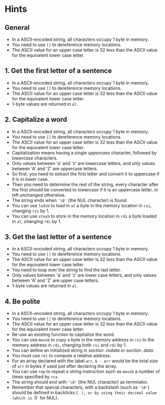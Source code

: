 # Hints

## General

- In a ASCII-encoded string, all characters occupy 1 byte in memory.
- You need to use `[]` to dereference memory locations.
- The ASCII value for an upper case letter is 32 less than the ASCII value for the equivalent lower case letter.

## 1. Get the first letter of a sentence

- In a ASCII-encoded string, all characters occupy 1 byte in memory.
- You need to use `[]` to dereference memory locations.
- The ASCII value for an upper case letter is 32 less than the ASCII value for the equivalent lower case letter.
- 1-byte values are returned in `al`.

## 2. Capitalize a word

- In a ASCII-encoded string, all characters occupy 1 byte in memory.
- You need to use `[]` to dereference memory locations.
- The ASCII value for an upper case letter is 32 less than the ASCII value for the equivalent lower case letter.
- Capitalization means having a single _uppercase_ character, followed by _lowercase_ characters.
- Only values between 'a' and 'z' are lowercase letters, and only values between 'A' and 'Z' are uppercase letters.
- So first, you need to extract the first letter and convert it to uppercase if it is in lower case.
- Then you need to determine the rest of the string, every character after the first should be converted to lowercase if it is an uppercase letter, or left unchanged otherwise.
- The string ends when `'\0'` (the NUL character) is found.
- You can use `lodsb` to load in `al` a byte in the memory location in `rsi`, changing `rsi` by 1.
- You can use `stosb` to store in the memory location in `rdi` a byte loaded in `al`, changing `rdi` by 1.

## 3. Get the last letter of a sentence

- In a ASCII-encoded string, all characters occupy 1 byte in memory.
- You need to use `[]` to dereference memory locations.
- The ASCII value for an upper case letter is 32 less than the ASCII value for the equivalent lower case letter.
- You need to loop over the string to find the last letter.
- Only values between 'a' and 'z' are lower case letters, and only values between 'A' and 'Z' are upper case letters.
- 1-byte values are returned in `al`.

## 4. Be polite

- In a ASCII-encoded string, all characters occupy 1 byte in memory.
- You need to use `[]` to dereference memory locations.
- The ASCII value for an upper case letter is 32 less than the ASCII value for the equivalent lower case letter.
- Re-use an existing function to capitalize the word.
- You can use `movsb` to copy a byte in the memory address in `rsi` to the memory address in `rdi`, changing both `rsi` and `rdi` by 1.
- You can define an initialized string in _section .rodata_ or _section .data_.
- You must use `rel` to compute a relative address.
- For an array declared with the label `arr`, `$ - arr` would be the total size of `arr` in bytes if used just after declaring the array.
- You can use `rep` to repeat a string instruction such as `movsb` a number of times specified by `rcx`.
- The string should end with `'\0'` (the NUL character) as terminator.
- Remember that special characters, with a backslash (such as `'\0'`) should be defined in backticks (` ` `), or by using their decimal value (which is `0` for NUL).
